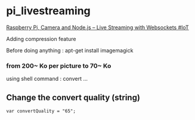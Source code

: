 pi_livestreaming
================

[Raspberry Pi, Camera and Node.js – Live Streaming with Websockets #IoT](http://thejackalofjavascript.com/rpi-live-streaming)

Adding compression feature

Before doing anything :
apt-get install imagemagick

### from 200~ Ko per picture to 70~ Ko

using shell command : convert ...

## Change the convert quality (string)
```
var convertQuality = "65";
```
